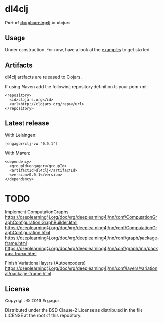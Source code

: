 # dl4clj

Port of [deeplearning4j](https://github.com/deeplearning4j/) to clojure

## Usage

Under construction. For now, have a look at the [examples](https://github.com/engagor/dl4clj/tree/master/src/dl4clj/examples) to get started.

## Artifacts

dl4clj artifacts are released to Clojars.

If using Maven add the following repository definition to your pom.xml:

```
<repository>
  <id>clojars.org</id>
  <url>http://clojars.org/repo</url>
</repository>
```

## Latest release

With Leiningen:

```
[engagor/clj-vw "0.0.1"]
```

With Maven:

```
<dependency>
  <groupId>engagor</groupId>
  <artifactId>dl4clj</artifactId>
  <version>0.0.1</version>
</dependency>
```

# TODO

Implement ComputationGraphs
<https://deeplearning4j.org/doc/org/deeplearning4j/nn/conf/ComputationGraphConfiguration.GraphBuilder.html>
<https://deeplearning4j.org/doc/org/deeplearning4j/nn/conf/ComputationGraphConfiguration.html>
<https://deeplearning4j.org/doc/org/deeplearning4j/nn/conf/graph/package-frame.html>
<https://deeplearning4j.org/doc/org/deeplearning4j/nn/conf/graph/rnn/package-frame.html>

Finish Variational layers (Autoencoders)
<https://deeplearning4j.org/doc/org/deeplearning4j/nn/conf/layers/variational/package-frame.html>
## License

Copyright © 2016 Engagor

Distributed under the BSD Clause-2 License as distributed in the file LICENSE at the root of this repository.
